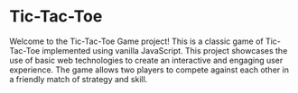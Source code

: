 # Tic-Tac-Toe
Welcome to the Tic-Tac-Toe Game project! This is a classic game of Tic-Tac-Toe implemented using vanilla JavaScript. This project showcases the use of basic web technologies to create an interactive and engaging user experience. The game allows two players to compete against each other in a friendly match of strategy and skill.
